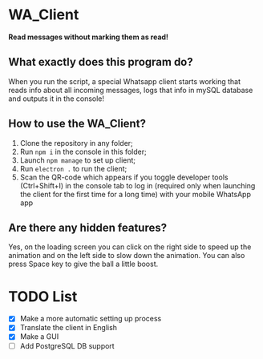 # WA_Client
<b>Read messages without marking them as read!</b>
<h2>What exactly does this program do?</h2>
<p>When you run the script, a special Whatsapp client starts working that reads info about all incoming messages, logs that info in mySQL database and outputs it in the console!</p>
<h2>How to use the WA_Client?</h2>

 1. Clone the repository in any folder;
 2. Run `npm i` in the console in this folder;
 3. Launch `npm manage` to set up client;
 4. Run `electron .` to run the client;
 5. Scan the QR-code which appears if you toggle developer tools (Ctrl+Shift+I) in the console tab to log in (required only when launching the client for the first time for a long time) with your mobile WhatsApp app

<h2>Are there any hidden features?</h2>
<p>Yes, on the loading screen you can click on the right side to speed up the animation and on the left side to slow down the animation. You can also press Space key to give the ball a little boost.</p>
<h1>TODO List</h1>

 - [x] Make a more automatic setting up process
 - [x] Translate the client in English
 - [x] Make a GUI
 - [ ] Add PostgreSQL DB support
